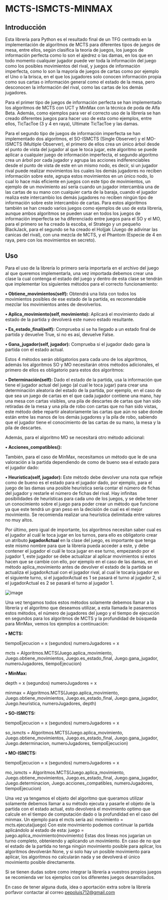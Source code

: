 # MCTS-ISMCTS-MINMAX

## Introducción
Esta librería para Python es el resultado final de un TFG centrado en la implementación de algoritmos de MCTS para diferentes tipos de juegos de mesa, entre ellos, según clasifica la teoría de juegos, los juegos de información perfecta como lo son el ajedrez o las damas, en los que en todo momento cualquier jugador puede ver toda la información del juego como los posibles movimientos del rival, y juegos de información imperfecta, como lo son la mayoría de juegos de cartas como por ejemplo el Uno o la brisca, en el que los jugadores solo conocen información propia como sus cartas o información general como el estado de la mesa, pero desconocen la información del rival, como las cartas de los demás jugadores.

Para el primer tipo de juegos de información perfecta se han implementado los algoritmos de MCTS con UCT y MinMax con la técnica de poda de Alfa Beta. Además, como ejemplos para ver el correcto uso de la librería se han creado diferentes juegos para hacer uso de esta como ejemplos, entre ellos, TicTacToe (3 y 4 en raya), Ultimate TicTacToe y las damas.

Para el segundo tipo de juegos de información imperfecta se han implementado dos algoritmos, el SO-ISMCTS (Single Observer) y el MO-ISMCTS (Multiple Observer), el primero de ellos crea un único árbol desde el punto de vista del jugador al que le toca jugar, este algoritmo se puede aplicar a cualquier juego de información imperfecta, el segundo algoritmo crea un árbol por cada jugador y agrupa las acciones indiferenciables desde el punto de vista de este en un mismo nodo, es decir, si un jugador rival puede realizar movimientos los cuales los demás jugadores no reciben información sobre este, agrupa estos movimientos en un único nodo, lo cual lo hace más eficiente en juegos con este tipo de movimientos, un ejemplo de un movimiento así sería cuando un jugador intercambia una de las cartas de su mano con cualquier carta de la baraja, cuando el jugador realiza este intercambio los demás jugadores no reciben ningún tipo de información sobre este intercambio de cartas. Para estos algoritmos también se han creado varios juegos como ejemplos de uso de esta librería, aunque ambos algoritmos se pueden usar en todos los juegos de información imperfecta se ha diferenciado entre juegos para el SO y el MO, para el primero se ha creado la escoba, el Stratego y un pequeño BlackJack, para el segundo se ha creado el Holjjak (Juego de adivinar las canicas del rival), con una mezcla de MCTS, y el Phantom (Especie de 4 en raya, pero con los movimientos en secreto).

## Uso
Para el uso de la librería lo primero sería importarla en el archivo del juego al que queremos implementarla, una vez importada debemos crear una clase la cual contenga el estado del juego y dentro de esta clase se tendrán que implementar los siguientes métodos para el correcto funcionamiento:

**•	Obtiene_movimientos(self):** Obtendrá una lista con todos los movimientos posibles de ese estado de la partida, es recomendable mezclar los movimientos antes de devolverlos.

**•	Aplica_movimiento(self, movimiento):** Aplicará el movimiento dado al estado de la partida y devolverá este nuevo estado resultante.

**•	Es_estado_final(self):**  Comprueba si se ha llegado a un estado final de partida y devuelve True, si no es así, devuelve False.

**•	Gana_jugador(self, jugador):** Comprueba si el jugador dado gana la partida con el estado actual.

Estos 4 métodos serán obligatorios para cada uno de los algoritmos, además los algoritmos SO y MO necesitarán otros métodos adicionales, el primero de ellos es obligatorio para estos dos algoritmos:

**•	Determinación(self):** Dado el estado de la partida, usa la información que tiene el jugador actual del juego (al cual le toca jugar) para crear una determinación aleatoria del estado de la partida, por ejemplo, en el caso de que sea un juego de cartas en el que cada jugador contiene una mano, hay una mesa con cartas visibles, una pila de descartes de cartas que han sido retiradas de la mesa y una pila de robo con cartas que no han sido vistas, este método debe repartir aleatoriamente las cartas que aún no sabe donde están entre las manos de los demás jugadores y la pila de robo, sabiendo que el jugador tiene el conocimiento de las cartas de su mano, la mesa y la pila de descartes.

Además, para el algoritmo MO se necesitará otro método adicional:

**•	Acciones_compatibles():**

También, para el caso de MinMax, necesitamos un método que le de una valoración a la partida dependiendo de como de bueno sea el estado para el jugador dado:

**•	Heurística(self, jugador):** Este método debe devolver una nota que refleje como de bueno es el estado para el jugador dado, por ejemplo, para el juego de las damas una posible heurística sería contar el número de fichas del jugador y restarle el número de fichas del rival. Hay infinitas posibilidades de heurísticas para cada uno de los juegos, y se debe tener un conocimiento sobre el juego para poder crear un método que funcione ya que este tendrá un gran peso en la decisión de cual es el mejor movimiento. Se recomienda realizar una heurística delimitada entre valores no muy altos.

Por último, pero igual de importante, los algoritmos necesitan saber cual es el jugador al cuál le toca jugar en los turnos, para ello es obligatorio crear un atributo **jugadorActual** en la clase del juego, es importante que tenga este mismo nombre para que la librería pueda acceder a este, y debe contener el jugador el cuál le toca jugar en ese turno, empezando por el jugador 1, este jugador se debe actualizar al aplicar movimientos si estos hacen que se cambie con ello, por ejemplo en el caso de las damas, en el método aplica_movimiento antes de devolver el estado de la partida se actualiza el jugadorActual con el jugador rival, al cual le tocaría jugador en el siguiente turno, si el jugadorActual es 1 se pasará el turno al jugador 2, si el jugadorActual es 2 se pasará el turno al jugador 1.

![image](https://user-images.githubusercontent.com/80253708/217592563-b0dfb18e-5087-4172-908c-0cd7919df42e.png)

Una vez tengamos todos estos métodos solamente debemos llamar a la librería y el algoritmo que deseamos utilizar, a esta llamada le pasaremos estos métodos, el número de jugadores del juego y el tiempo de ejecución en segundos para los algoritmos de MCTS y la profundidad de búsqueda para MinMax, vemos los ejemplos a continuación:

**•	MCTS:**

tiempoEjecucion = x (segundos)
numeroJugadores = x

mcts = Algoritmos.MCTS(Juego.aplica_movimiento,
Juego.obtiene_movimientos, 
Juego.es_estado_final, 
Juego.gana_jugador, 
numeroJugadores, 
tiempoEjecucion)

**•	MinMax:**

depth = x (segundos)
numeroJugadores = x

minmax = Algoritmos.MCTS(Juego.aplica_movimiento,
Juego.obtiene_movimientos, 
Juego.es_estado_final, 
Juego.gana_jugador, 
Juego.heuristica,
numeroJugadores, 
depth)

**•	SO-ISMCTS:**

tiempoEjecucion = x (segundos)
numeroJugadores = x

so_ismcts = Algoritmos.MCTS(Juego.aplica_movimiento,
Juego.obtiene_movimientos, 
Juego.es_estado_final, 
Juego.gana_jugador, 
Juego.determinacion,
numeroJugadores, 
tiempoEjecucion)

**•	MO-ISMCTS:**

tiempoEjecucion = x (segundos)
numeroJugadores = x

mo_ismcts = Algoritmos.MCTS(Juego.aplica_movimiento,
Juego.obtiene_movimientos, 
Juego.es_estado_final, 
Juego.gana_jugador, 
Juego.determinacion,
Juego.acciones_compatibles,
numeroJugadores, 
tiempoEjecucion)

Una vez ya tengamos el objeto del algoritmo que queramos utilizar solamente debemos llamar a su método ejecuta y pasarle el objeto de la partida con el estado actual, esto devolverá el movimiento optimo que calcule en el tiempo de computación dado o la profundidad en el caso del minmax. Un ejemplo para el mcts sería así:
movimiento = mcts.ejecuta(juego)
Con este movimiento podemos continuar la partida aplicándolo al estado de esta:
juego = juego.aplica_movimiento(movimiento)
Estas dos líneas nos jugarían un turno completo, obteniendo y aplicando un movimiento.
En caso de no que el estado de la partida no tenga ningún movimiento posible para aplicar, los algoritmos devolverán None, y si solo hay un posible movimiento para aplicar, los algoritmos no calcularán nada y se devolverá el único movimiento posible directamente.

Si se tienen dudas sobre como integrar la librería a vuestros propios juegos se recomienda ver los ejemplos con los diferentes juegos desarrollados.

En caso de tener alguna duda, idea o aportación extra sobre la librería porfavor contactar al correo pepoluis712@gmail.com
